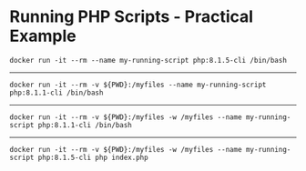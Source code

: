 # Running PHP Scripts - Practical Example

`docker run -it --rm --name my-running-script php:8.1.5-cli /bin/bash`

---

`docker run -it --rm -v ${PWD}:/myfiles --name my-running-script php:8.1.1-cli /bin/bash`

---

`docker run -it --rm -v ${PWD}:/myfiles -w /myfiles --name my-running-script php:8.1.1-cli /bin/bash`

---

`docker run -it --rm -v ${PWD}:/myfiles -w /myfiles --name my-running-script php:8.1.5-cli php index.php`
